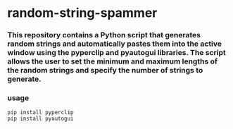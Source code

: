 # random-string-spammer

### This repository contains a Python script that generates random strings and automatically pastes them into the active window using the pyperclip and pyautogui libraries. The script allows the user to set the minimum and maximum lengths of the random strings and specify the number of strings to generate.

### usage
```
pip install pyperclip
pip install pyautogui
```
